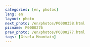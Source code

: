 ```yaml
---
categories: [en, photos]
lang: en
layout: photo
next_photo: /en/photos/P0000358.html
picname: P0000276
prev_photo: /en/photos/P0000277.html
tags: [Gisela Mountain]
---
```

